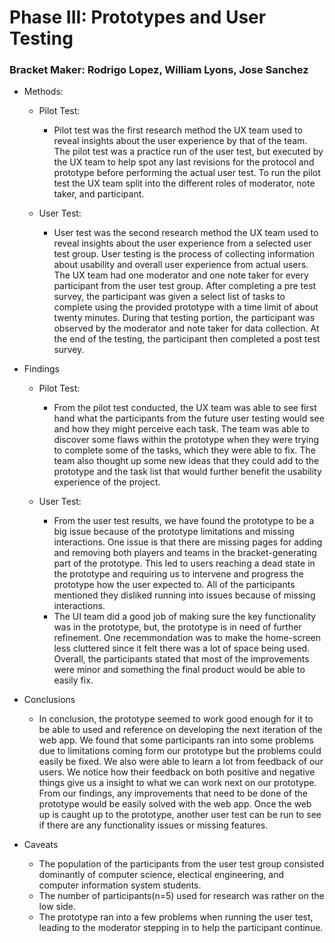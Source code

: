 # Phase III: Prototypes and User Testing

### Bracket Maker: Rodrigo Lopez, William Lyons, Jose Sanchez

+ Methods:
  + Pilot Test:
    + Pilot test was the first research method the UX team used to reveal insights about the user experience by that of the team. The pilot test was a practice run of the user test, but executed by the UX team to help spot any last revisions for the protocol and prototype before performing the actual user test. To run the pilot test the UX team split into the different roles of moderator, note taker, and participant.
    
  + User Test:
    + User test was the second research method the UX team used to reveal insights about the user experience from a selected user test group. User testing is the process of collecting information about usability and overall user experience from actual users. The UX team had one moderator and one note taker for every participant from the user test group. After completing a pre test survey, the participant was given a select list of tasks to complete using the provided prototype with a time limit of about twenty minutes. During that testing portion, the participant was observed by the moderator and note taker for data collection. At the end of the testing, the participant then completed a post test survey.
    
+ Findings
  + Pilot Test:
    + From the pilot test conducted, the UX team was able to see first hand what the participants from the future user testing would see and how they might perceive each task. The team was able to discover some flaws within the prototype when they were trying to complete some of the tasks, which they were able to fix. The team also thought up some new ideas that they could add to the prototype and the task list that would further benefit the usability experience of the project.
    
  + User Test:
    + From the user test results, we have found the prototype to be a big issue because of the prototype limitations and missing interactions. One issue is that there are missing pages for adding and removing both players and teams in the bracket-generating part of the prototype. This led to users reaching a dead state in the prototype and requiring us to intervene and progress the prototype how the user expected to. All of the participants mentioned they disliked running into issues because of missing interactions.
    + The UI team did a good job of making sure the key functionality was in the prototype, but, the prototype is in need of further refinement. One recemmondation was to make the home-screen less cluttered since it felt there was a lot of space being used. Overall, the participants stated that most of the improvements were minor and something the final product would be able to easily fix.
  
    
+ Conclusions
  + In conclusion, the prototype seemed to work good enough for it to be able to used and reference on developing the next iteration of the web app. We found that some participants ran into some problems due to limitations coming form our prototype but the problems could easily be fixed. We also were able to learn a lot from feedback of our users. We notice how their feedback on both positive and negative things give us a insight to what we can work next on our prototype. From our findings, any improvements that need to be done of the prototype would be easily solved with the web app. Once the web up is caught up to the prototype, another user test can be run to see if there are any functionality issues or missing features. 

  
+ Caveats
  + The population of the participants from the user test group consisted dominantly of computer science, electical engineering, and computer information system students.
  + The number of participants(n=5) used for research was rather on the low side.
  + The prototype ran into a few problems when running the user test, leading to the moderator stepping in to help the participant continue.

  
